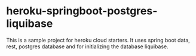 # heroku-springboot-postgres-liquibase
This is a sample project for heroku cloud starters. It uses spring boot data, rest, postgres database and for initializing the database liquibase.
